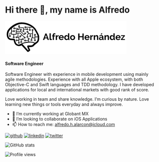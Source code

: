 # Hi there 👋, my name is Alfredo

![Alfredo Hernández](./alfredo_hdz.png)

#### Software Engineer 
Software Engineer with experience in mobile development using mainly agile methodologies. Experience with all Apple ecosystem, with both Objective-C and Swift languages and TDD methodology. I have developed applications for local and international markets with good rank of score.

Love working in team and share knowledge. I’m curious by nature. Love learning new things or tools everyday and always improve.

- 🔭 I’m currently working at Globant MX 
- 👯 I’m looking to collaborate on iOS Applications 
- 📫 How to reach me: alfredo.h.alarcon@icloud.com 


[<img src='https://cdn.jsdelivr.net/npm/simple-icons@3.0.1/icons/github.svg' alt='github' height='40'>](https://github.com/AlfredoHernandez)  [<img src='https://cdn.jsdelivr.net/npm/simple-icons@3.0.1/icons/linkedin.svg' alt='linkedin' height='40'>](https://www.linkedin.com/in/alfredohernandezalarcon/)  [<img src='https://cdn.jsdelivr.net/npm/simple-icons@3.0.1/icons/twitter.svg' alt='twitter' height='40'>](https://twitter.com/_ZtuX_)

![GitHub stats](https://github-readme-stats.vercel.app/api?username=AlfredoHernandez&show_icons=true)  

![Profile views](https://gpvc.arturio.dev/AlfredoHernandez)  

